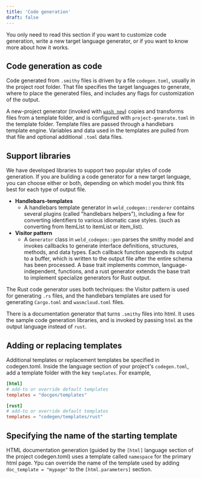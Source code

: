 ```yaml
---
title: 'Code generation'
draft: false
---
```


You only need to read this section if you want to customize code generation, write a new target language generator, or if you want to know more about how it works.

## Code generation as code

Code generated from `.smithy` files is driven by a file `codegen.toml`, usually in the project root folder. That file specifies the target languages to generate, where to place the generated files, and includes any flags for customization of the output.

A new-project generator (invoked with [`wash new`](/docs/0.82/ecosystem/wash)) copies and transforms files from a template folder, and is configured with `project-generate.toml` in the template folder. Template files are passed through a handlebars template engine. Variables and data used in the templates are pulled from that file and optional additional `.toml` data files.

## Support libraries

We have developed libraries to support two popular styles of code generation. If you are building a code generator for a new target language, you can choose either or both, depending on which model you think fits best for each type of output file.

- **Handlebars-templates**
  - A handlebars template generator in `weld_codegen::renderer` contains several plugins (called "handlebars helpers"), including a few for converting identifiers to various idiomatic case styles. (such as converting from ItemList to itemList or item_list).
- **Visitor pattern**
  - A `Generator` class in `weld_codegen::gen` parses the smithy model and invokes callbacks to generate interface definitions, structures, methods, and data types. Each callback function appends its output to a buffer, which is written to the output file after the entire schema has been processed. A base trait implements common, language-independent, functions, and a rust generator extends the base trait to implement specialize generators for Rust output.

The Rust code generator uses both techniques: the Visitor pattern is used for generating `.rs` files, and the handlebars templates are used for generating `Cargo.toml` and `wasmcloud.toml` files.

There is a documentation generator that turns `.smithy` files into html. It uses the sample code generation libraries, and is invoked by passing `html` as the output language instead of `rust`.

## Adding or replacing templates

Additional templates or replacement templates be specified in codegen.toml. Inside the language section of your project's `codegen.toml`, add a template folder with the key `templates`. For example,

```toml
[html]
# add-to or override default templates
templates = "docgen/templates"
```

```toml
[rust]
# add-to or override default templates
templates = "codegen/templates/rust"
```

## Specifying the name of the starting template

HTML documentation generation (guided by the `[html]` language section of the project codegen.toml) uses a template called `namespace` for the primary html page. Ypu can override the name of the template used by adding `doc_template = "mypage"` to the `[html.parameters]` section.
